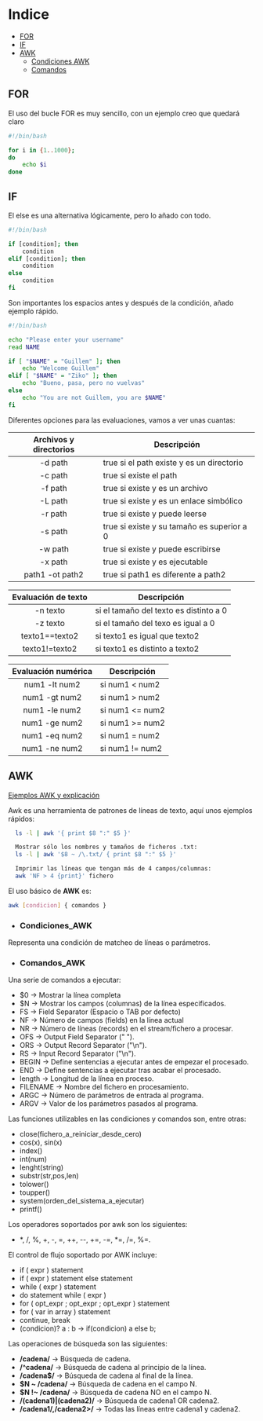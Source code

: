 # Indice

- [FOR](#for)
- [IF](#if)
- [AWK](#awk)
  - [Condiciones AWK](#Condiciones_AWK)
  - [Comandos](#Comandos_AWK)


## **FOR**

El uso del bucle FOR es muy sencillo, con un ejemplo creo que quedará claro

```bash
#!/bin/bash

for i in {1..1000}; 
do
	echo $i
done
```

## **IF**

El else es una alternativa lógicamente, pero lo añado con todo.

```bash
#!/bin/bash

if [condition]; then
	condition
elif [condition]; then
	condition
else
	condition
fi
```

Son importantes los espacios antes y después de la condición, añado ejemplo rápido.

```bash
#!/bin/bash

echo "Please enter your username"
read NAME

if [ "$NAME" = "Guillem" ]; then
	echo "Welcome Guillem"
elif [ "$NAME" = "Ziko" ]; then
	echo "Bueno, pasa, pero no vuelvas"
else
	echo "You are not Guillem, you are $NAME"
fi

```

Diferentes opciones para las evaluaciones, vamos a ver unas cuantas:

| Archivos y directorios | Descripción                                |
|:----------------------:| ------------------------------------------ |
|        -d path         | true si el path existe y es un directorio  |
|        -c path         | true si existe el path                     |
|        -f path         | true si existe y es un archivo             |
|        -L path         | true si existe y es un enlace simbólico    |
|        -r path         | true si existe y puede leerse              |
|        -s path         | true si existe y su tamaño es superior a 0 |
|        -w path         | true si existe y puede escribirse          |
|        -x path         | true si existe y es ejecutable             |
|    path1 -ot path2     | true si path1 es diferente a path2         |


| Evaluación de texto | Descripción                            |
|:-------------------:| -------------------------------------- |
|      -n texto       | si el tamaño del texto es distinto a 0 |
|      -z texto       | si el tamaño del texo es igual a 0     |
|   texto1\==texto2   | si texto1 es igual que texto2          |
|   texto1!=texto2    | si texto1 es distinto a texto2         |


| Evaluación numérica | Descripción     |
|:-------------------:| --------------- |
|    num1 -lt num2    | si num1 < num2  |
|    num1 -gt num2    | si num1 > num2  |
|    num1 -le num2    | si num1 <= num2 |
|    num1 -ge num2    | si num1 >= num2 |
|    num1 -eq num2    | si num1 = num2  |
|    num1 -ne num2    | si num1 != num2 |

## **AWK**

[Ejemplos AWK y explicación](https://www.sromero.org/wiki/linux/aplicaciones/uso_de_awk)

Awk es una herramienta de patrones de líneas de texto, aquí unos ejemplos rápidos:

```bash
  ls -l | awk '{ print $8 ":" $5 }'

  Mostrar sólo los nombres y tamaños de ficheros .txt:
  ls -l | awk '$8 ~ /\.txt/ { print $8 ":" $5 }'

  Imprimir las líneas que tengan más de 4 campos/columnas:
  awk 'NF > 4 {print}' fichero
```

El uso básico de **AWK** es:

```bash
awk [condicion] { comandos }
```

- ### Condiciones_AWK

Representa una condición de matcheo de líneas o parámetros.


- ### Comandos_AWK 

Una serie de comandos a ejecutar:

   - $0 → Mostrar la línea completa
   - $N → Mostrar los campos (columnas) de la línea especificados.
   - FS → Field Separator (Espacio o TAB por defecto)
   - NF → Número de campos (fields) en la línea actual
   - NR → Número de líneas (records) en el stream/fichero a procesar.
   - OFS → Output Field Separator (" ").
   - ORS → Output Record Separator ("\n").
   - RS → Input Record Separator ("\n").
   - BEGIN → Define sentencias a ejecutar antes de empezar el procesado.
   - END → Define sentencias a ejecutar tras acabar el procesado.
   - length → Longitud de la línea en proceso.
   - FILENAME → Nombre del fichero en procesamiento.
   - ARGC → Número de parámetros de entrada al programa.
   - ARGV → Valor de los parámetros pasados al programa.

Las funciones utilizables en las condiciones y comandos son, entre otras:

- close(fichero_a_reiniciar_desde_cero)
- cos(x), sin(x)
- index()
- int(num)
- lenght(string)
- substr(str,pos,len)
- tolower()
- toupper()
- system(orden_del_sistema_a_ejecutar)
- printf()

Los operadores soportados por awk son los siguientes:

- *, /, %, +, -, =, ++, --, +=, -=, *=, /=, %=.

El control de flujo soportado por AWK incluye:

- if ( expr ) statement
- if ( expr ) statement else statement
- while ( expr ) statement
- do statement while ( expr )
- for ( opt_expr ; opt_expr ; opt_expr ) statement
- for ( var in array ) statement
- continue, break
- (condicion)? a : b → if(condicion) a else b;

Las operaciones de búsqueda son las siguientes:

- **/cadena/** → Búsqueda de cadena.
- **/^cadena/** → Búsqueda de cadena al principio de la línea.
- **/cadena$/** → Búsqueda de cadena al final de la línea.
- **$N ~ /cadena/** → Búsqueda de cadena en el campo N.
- **$N !~ /cadena/** → Búsqueda de cadena NO en el campo N.
- **/(cadena1)|(cadena2)/** → Búsqueda de cadena1 OR cadena2.
- **/cadena1/,/cadena2>/** → Todas las líneas entre cadena1 y cadena2.

